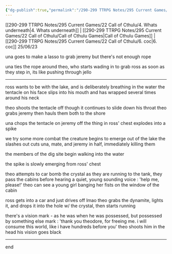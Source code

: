 ```yaml
---
{"dg-publish":true,"permalink":"/290-299 TTRPG Notes/295 Current Games/22 Call of Cthulu/5. tentacle time/"}
---
```



[[290-299 TTRPG Notes/295 Current Games/22 Call of Cthulu/4. Whats underneath\|4. Whats underneath]] | [[290-299 TTRPG Notes/295 Current Games/22 Call of Cthulu/Call of Cthulu Games\|Call of Cthulu Games]] | [[290-299 TTRPG Notes/295 Current Games/22 Call of Cthulu/6. coc\|6. coc]]
25/06/23

una goes to make a lasso to grab jeremy
but there's not enough rope

una ties the rope around theo, who starts wading in to grab ross
as soon as they step in, its like pushing through jello

---

ross wants to be with the lake, and is deliberately breathing in the water
the tentacle on his face slips into his mouth
and has wrapped several times around his neck

theo shoots the tentacle off
though it continues to slide down his throat
theo grabs jeremy
then hauls them both to the shore

una chops the tentacle on jeremy off
the thing in ross' chest explodes into a spike

we try some more combat
the creature begins to emerge out of the lake
the slashes out 
cuts una, mate, and jeremy in half, immediately killing them

the members of the dig site begin walking into the water

the spike is slowly emerging from ross' chest

theo attempts to car bomb the crystal
as they are running to the tank, they pass the cabins
before hearing a quiet, young sounding voice : 'help me, please!'
theo can see a young girl banging her fists on the window of the cabin

ross gets into a car and just drives off lmao
theo grabs the dynamite, lights it, and drops it into the hole w/ the crystal, then starts running

there's a vision
mark - as he was when he was possessed, but possessed by something else
mark : 'thank you theodore, for freeing me. i will consume this world, like i have hundreds before you'
theo shoots him in the head
his vision goes black

---

end